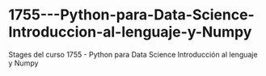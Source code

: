 # 1755---Python-para-Data-Science-Introduccion-al-lenguaje-y-Numpy
Stages del curso 1755 - Python para Data Science Introducción al lenguaje y Numpy
